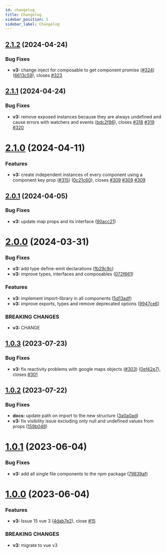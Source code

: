 ```yaml
---
id: changelog
title: Changelog
sidebar_position: 5
sidebar_label: Changelog
---
```

## [2.1.2](https://github.com/diegoazh/gmap-vue/compare/gmv3_v2.1.1...gmv3_v2.1.2) (2024-04-24)


### Bug Fixes

* **v3:** change inject for composable to get component promise  ([#324](https://github.com/diegoazh/gmap-vue/issues/324)) ([6613c59](https://github.com/diegoazh/gmap-vue/commit/6613c59a14887986412a73b3611829db299455e4)), closes [#323](https://github.com/diegoazh/gmap-vue/issues/323)

## [2.1.1](https://github.com/diegoazh/gmap-vue/compare/gmv3_v2.1.0...gmv3_v2.1.1) (2024-04-24)


### Bug Fixes

* **v3:** remove exposed instances because they are always undefined and cause errors with watchers and events ([bdc2f86](https://github.com/diegoazh/gmap-vue/commit/bdc2f8618c1b88c955ce116f5b25aabe5a70da44)), closes [#318](https://github.com/diegoazh/gmap-vue/issues/318) [#319](https://github.com/diegoazh/gmap-vue/issues/319) [#320](https://github.com/diegoazh/gmap-vue/issues/320)

# [2.1.0](https://github.com/diegoazh/gmap-vue/compare/gmv3_v2.0.1...gmv3_v2.1.0) (2024-04-11)


### Features

* **v3:** create independent instances of every component using a component key prop ([#315](https://github.com/diegoazh/gmap-vue/issues/315)) ([0c21c60](https://github.com/diegoazh/gmap-vue/commit/0c21c608125c37115a8625b1e1cdcf9e081ac6fd)), closes [#309](https://github.com/diegoazh/gmap-vue/issues/309) [#309](https://github.com/diegoazh/gmap-vue/issues/309) [#309](https://github.com/diegoazh/gmap-vue/issues/309)

## [2.0.1](https://github.com/diegoazh/gmap-vue/compare/gmv3_v2.0.0...gmv3_v2.0.1) (2024-04-05)


### Bug Fixes

* **v3:** update map props and its interface ([90acc21](https://github.com/diegoazh/gmap-vue/commit/90acc21ee6c1649ca5d5124209cfbd706996c501))

# [2.0.0](https://github.com/diegoazh/gmap-vue/compare/gmv3_v1.0.3...gmv3_v2.0.0) (2024-03-31)


### Bug Fixes

* **v3:** add type define-emit declarations ([fb29c9c](https://github.com/diegoazh/gmap-vue/commit/fb29c9c40e902525f875be75c55188647015614c))
* **v3:** improve types, interfaces and composables ([072f661](https://github.com/diegoazh/gmap-vue/commit/072f661f34802a6d2a2f7395d03290254dd75c1a))


### Features

* **v3:** implement import-library in all components ([5d13adf](https://github.com/diegoazh/gmap-vue/commit/5d13adfa03021648ffbf4abb8d9569e15bbd6af6))
* **v3:** improve exports, types and remove deprecated options ([9947ce6](https://github.com/diegoazh/gmap-vue/commit/9947ce6df1c920e5298ca41ceec82909dcb77c06))


### BREAKING CHANGES

* **v3:** CHANGE

## [1.0.3](https://github.com/diegoazh/gmap-vue/compare/gmv3_v1.0.2...gmv3_v1.0.3) (2023-07-23)


### Bug Fixes

* **v3:** fix reactivity problems with google maps objects ([#303](https://github.com/diegoazh/gmap-vue/issues/303)) ([0ef42e7](https://github.com/diegoazh/gmap-vue/commit/0ef42e7d04e522cc5ef72d8264fea15c5f273346)), closes [#301](https://github.com/diegoazh/gmap-vue/issues/301)

## [1.0.2](https://github.com/diegoazh/gmap-vue/compare/gmv3_v1.0.1...gmv3_v1.0.2) (2023-07-22)


### Bug Fixes

* **docs:** update path on import to the new structure ([3a0a0ad](https://github.com/diegoazh/gmap-vue/commit/3a0a0adf0870c5fc0d2e20ffabaa0bdb659198a7))
* **v3:** fix visibility issue excluding only null and undefined values from props ([159b048](https://github.com/diegoazh/gmap-vue/commit/159b04878c2a285f4cbf3ee259350da369b0cb73))

# [1.0.1](https://github.com/diegoazh/gmap-vue/compare/gmv3_v1.0.0...gmv3_v1.0.1) (2023-06-04)


### Bug Fixes

* **v3:** add all single file components to the npm package ([79839af](https://github.com/diegoazh/gmap-vue/commit/79839afd65a582faec977f0eabea8a4309fb9d6c))

# [1.0.0](https://github.com/diegoazh/gmap-vue/compare/v3.5.4...gmv3_v1.0.0) (2023-06-04)


### Features

* **v3:** Issue 15 vue 3 ([4dab7e2](https://github.com/diegoazh/gmap-vue/commit/4dab7e292bf9a38e7f63b33694d4d06e2ee0f2b6)), close [#15](https://github.com/diegoazh/gmap-vue/issues/15)


### BREAKING CHANGES

* **v3:** migrate to vue v3
